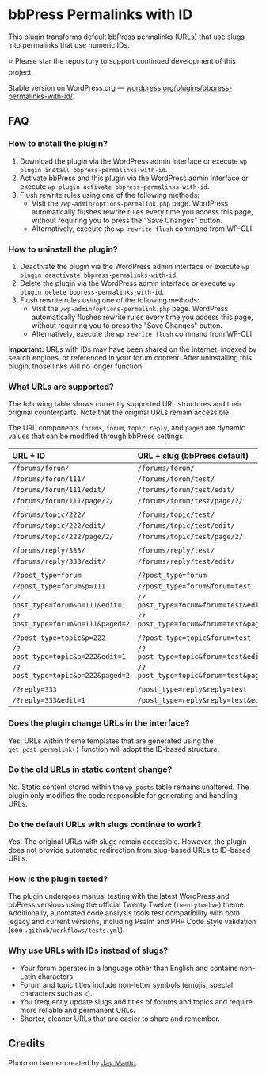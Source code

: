 # bbPress Permalinks with ID

This plugin transforms default bbPress permalinks (URLs) that use slugs into permalinks that use numeric IDs.

⭐️ Please star the repository to support continued development of this project.

Stable version on WordPress.org — [wordpress.org/plugins/bbpress-permalinks-with-id/](https://wordpress.org/plugins/bbpress-permalinks-with-id/).

## FAQ

### How to install the plugin?

1. Download the plugin via the WordPress admin interface or execute `wp plugin install bbpress-permalinks-with-id`.
2. Activate bbPress and this plugin via the WordPress admin interface or execute `wp plugin activate bbpress-permalinks-with-id`.
3. Flush rewrite rules using one of the following methods:
   - Visit the `/wp-admin/options-permalink.php` page. WordPress automatically flushes rewrite rules every time you access this page, without requiring you to press the "Save Changes" button.
   - Alternatively, execute the `wp rewrite flush` command from WP-CLI.

### How to uninstall the plugin?

1. Deactivate the plugin via the WordPress admin interface or execute `wp plugin deactivate bbpress-permalinks-with-id`.
2. Delete the plugin via the WordPress admin interface or execute `wp plugin delete bbpress-permalinks-with-id`.
3. Flush rewrite rules using one of the following methods:
   - Visit the `/wp-admin/options-permalink.php` page. WordPress automatically flushes rewrite rules every time you access this page, without requiring you to press the "Save Changes" button.
   - Alternatively, execute the `wp rewrite flush` command from WP-CLI.

**Important:** URLs with IDs may have been shared on the internet, indexed by search engines, or referenced in your forum content. After uninstalling this plugin, those links will no longer function.

### What URLs are supported?

The following table shows currently supported URL structures and their original counterparts. Note that the original URLs remain accessible.

The URL components `forums`, `forum`, `topic`, `reply`, and `paged` are dynamic values that can be modified through bbPress settings.

| URL + ID                          | URL + slug (bbPress default)           |
|:----------------------------------|:---------------------------------------|
| `/forums/forum/`                  | `/forums/forum/`                       |
| `/forums/forum/111/`              | `/forums/forum/test/`                  |
| `/forums/forum/111/edit/`         | `/forums/forum/test/edit/`             |
| `/forums/forum/111/page/2/`       | `/forums/forum/test/page/2/`           |
|                                   |                                        |
| `/forums/topic/222/`              | `/forums/topic/test/`                  |
| `/forums/topic/222/edit/`         | `/forums/topic/test/edit/`             |
| `/forums/topic/222/page/2/`       | `/forums/topic/test/page/2/`           |
|                                   |                                        |
| `/forums/reply/333/`              | `/forums/reply/test/`                  |
| `/forums/reply/333/edit/`         | `/forums/reply/test/edit/`             |
|                                   |                                        |
| `/?post_type=forum`               | `/?post_type=forum`                    |
| `/?post_type=forum&p=111`         | `/?post_type=forum&forum=test`         |
| `/?post_type=forum&p=111&edit=1`  | `/?post_type=forum&forum=test&edit=1`  |
| `/?post_type=forum&p=111&paged=2` | `/?post_type=forum&forum=test&paged=2` |
|                                   |                                        |
| `/?post_type=topic&p=222`         | `/?post_type=topic&forum=test`         |
| `/?post_type=topic&p=222&edit=1`  | `/?post_type=topic&forum=test&edit=1`  |
| `/?post_type=topic&p=222&paged=2` | `/?post_type=topic&forum=test&paged=2` |
|                                   |                                        |
| `/?reply=333`                     | `/post_type=reply&reply=test`          |
| `/?reply=333&edit=1`              | `/post_type=reply&reply=test&edit=1`   |

### Does the plugin change URLs in the interface?

Yes. URLs within theme templates that are generated using the `get_post_permalink()` function will adopt the ID-based structure.

### Do the old URLs in static content change?

No. Static content stored within the `wp_posts` table remains unaltered. The plugin only modifies the code responsible for generating and handling URLs.

### Do the default URLs with slugs continue to work?

Yes. The original URLs with slugs remain accessible. However, the plugin does not provide automatic redirection from slug-based URLs to ID-based URLs.

### How is the plugin tested?

The plugin undergoes manual testing with the latest WordPress and bbPress versions using the official Twenty Twelve (`twentytwelve`) theme. Additionally, automated code analysis tools test compatibility with both legacy and current versions, including Psalm and PHP Code Style validation (see `.github/workflows/tests.yml`).

### Why use URLs with IDs instead of slugs?

* Your forum operates in a language other than English and contains non-Latin characters.
* Forum and topic titles include non-letter symbols (emojis, special characters such as `<`).
* You frequently update slugs and titles of forums and topics and require more reliable and permanent URLs.
* Shorter, cleaner URLs that are easier to share and remember.

## Credits

Photo on banner created by [Jay Mantri](https://stocksnap.io/photo/BD7R33PKME).
